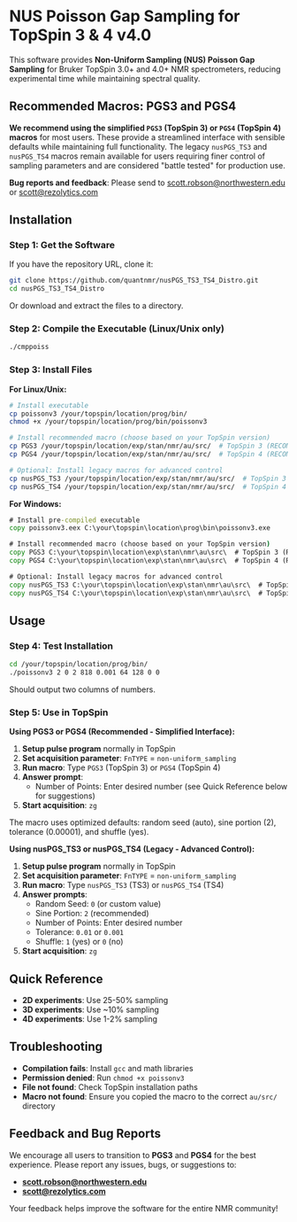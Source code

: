 # NUS Poisson Gap Sampling for TopSpin 3 & 4 v4.0

This software provides **Non-Uniform Sampling (NUS) Poisson Gap Sampling** for Bruker TopSpin 3.0+ and 4.0+ NMR spectrometers, reducing experimental time while maintaining spectral quality.

## Recommended Macros: PGS3 and PGS4

**We recommend using the simplified `PGS3` (TopSpin 3) or `PGS4` (TopSpin 4) macros** for most users. These provide a streamlined interface with sensible defaults while maintaining full functionality. The legacy `nusPGS_TS3` and `nusPGS_TS4` macros remain available for users requiring finer control of sampling parameters and are considered "battle tested" for production use.

**Bug reports and feedback**: Please send to scott.robson@northwestern.edu or scott@rezolytics.com

## Installation

### Step 1: Get the Software

If you have the repository URL, clone it:
```bash
git clone https://github.com/quantnmr/nusPGS_TS3_TS4_Distro.git
cd nusPGS_TS3_TS4_Distro
```

Or download and extract the files to a directory.

### Step 2: Compile the Executable (Linux/Unix only)

```bash
./cmppoiss
```

### Step 3: Install Files

**For Linux/Unix:**
```bash
# Install executable
cp poissonv3 /your/topspin/location/prog/bin/
chmod +x /your/topspin/location/prog/bin/poissonv3

# Install recommended macro (choose based on your TopSpin version)
cp PGS3 /your/topspin/location/exp/stan/nmr/au/src/  # TopSpin 3 (RECOMMENDED)
cp PGS4 /your/topspin/location/exp/stan/nmr/au/src/  # TopSpin 4 (RECOMMENDED)

# Optional: Install legacy macros for advanced control
cp nusPGS_TS3 /your/topspin/location/exp/stan/nmr/au/src/  # TopSpin 3 (legacy)
cp nusPGS_TS4 /your/topspin/location/exp/stan/nmr/au/src/  # TopSpin 4 (legacy)
```

**For Windows:**
```cmd
# Install pre-compiled executable
copy poissonv3.eex C:\your\topspin\location\prog\bin\poissonv3.exe

# Install recommended macro (choose based on your TopSpin version)
copy PGS3 C:\your\topspin\location\exp\stan\nmr\au\src\  # TopSpin 3 (RECOMMENDED)
copy PGS4 C:\your\topspin\location\exp\stan\nmr\au\src\  # TopSpin 4 (RECOMMENDED)

# Optional: Install legacy macros for advanced control
copy nusPGS_TS3 C:\your\topspin\location\exp\stan\nmr\au\src\  # TopSpin 3 (legacy)
copy nusPGS_TS4 C:\your\topspin\location\exp\stan\nmr\au\src\  # TopSpin 4 (legacy)
```

## Usage

### Step 4: Test Installation

```bash
cd /your/topspin/location/prog/bin/
./poissonv3 2 0 2 818 0.001 64 128 0 0
```
Should output two columns of numbers.

### Step 5: Use in TopSpin

**Using PGS3 or PGS4 (Recommended - Simplified Interface):**

1. **Setup pulse program** normally in TopSpin
2. **Set acquisition parameter**: `FnTYPE` = `non-uniform_sampling`
3. **Run macro**: Type `PGS3` (TopSpin 3) or `PGS4` (TopSpin 4)
4. **Answer prompt**:
   - Number of Points: Enter desired number (see Quick Reference below for suggestions)
5. **Start acquisition**: `zg`

The macro uses optimized defaults: random seed (auto), sine portion (2), tolerance (0.00001), and shuffle (yes).

**Using nusPGS_TS3 or nusPGS_TS4 (Legacy - Advanced Control):**

1. **Setup pulse program** normally in TopSpin
2. **Set acquisition parameter**: `FnTYPE` = `non-uniform_sampling`
3. **Run macro**: Type `nusPGS_TS3` (TS3) or `nusPGS_TS4` (TS4)
4. **Answer prompts**:
   - Random Seed: `0` (or custom value)
   - Sine Portion: `2` (recommended)
   - Number of Points: Enter desired number
   - Tolerance: `0.01` or `0.001`
   - Shuffle: `1` (yes) or `0` (no)
5. **Start acquisition**: `zg`

## Quick Reference

- **2D experiments**: Use 25-50% sampling
- **3D experiments**: Use ~10% sampling
- **4D experiments**: Use 1-2% sampling

## Troubleshooting

- **Compilation fails**: Install `gcc` and math libraries
- **Permission denied**: Run `chmod +x poissonv3`
- **File not found**: Check TopSpin installation paths
- **Macro not found**: Ensure you copied the macro to the correct `au/src/` directory

## Feedback and Bug Reports

We encourage all users to transition to **PGS3** and **PGS4** for the best experience. Please report any issues, bugs, or suggestions to:
- **scott.robson@northwestern.edu**
- **scott@rezolytics.com**

Your feedback helps improve the software for the entire NMR community!

